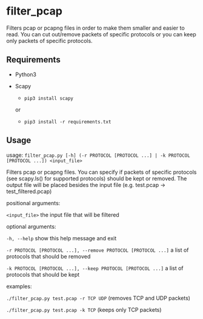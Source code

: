 # filter_pcap

Filters pcap or pcapng files in order to make them smaller and easier to read.
You can cut out/remove packets of specific protocols or you can keep only packets of specific protocols.

## Requirements

- Python3
- Scapy
  - ```pip3 install scapy```
  
  or 
  
  - ```pip3 install -r requirements.txt```

## Usage
usage: ```filter_pcap.py [-h] (-r PROTOCOL [PROTOCOL ...] | -k PROTOCOL [PROTOCOL ...]) <input_file>```

Filters pcap or pcapng files. You can specify if packets of specific protocols (see scapy.ls() for supported protocols) should be kept or removed. The output file will be placed besides the input file (e.g. test.pcap -> test_filtered.pcap)

positional arguments:

```<input_file>``` the input file that will be filtered

optional arguments:

```-h, --help```            show this help message and exit

```-r PROTOCOL [PROTOCOL ...], --remove PROTOCOL [PROTOCOL ...]```
                        a list of protocols that should be removed
                        
```-k PROTOCOL [PROTOCOL ...], --keep PROTOCOL [PROTOCOL ...]```
                        a list of protocols that should be kept

examples:

  ```./filter_pcap.py test.pcap -r TCP UDP``` (removes TCP and UDP packets)
  
  ```./filter_pcap.py test.pcap -k TCP``` (keeps only TCP packets)
